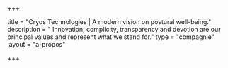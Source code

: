 +++

title = "Cryos Technologies | A modern vision on postural well-being."
description = " Innovation, complicity, transparency and devotion are our principal values and represent what we stand for."
type = "compagnie"
layout = "a-propos"

+++